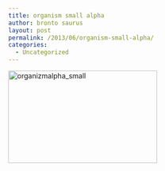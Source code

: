```yaml
---
title: organism small alpha
author: bronto saurus
layout: post
permalink: /2013/06/organism-small-alpha/
categories:
  - Uncategorized
---
```

[<img src="http://brontosaurusrex.mooo.com/wp-content/uploads/2013/06/organizmalpha_small-300x187.png" alt="organizmalpha_small" width="300" height="187" class="alignleft size-medium wp-image-2638" />][1]

 [1]: http://brontosaurusrex.mooo.com/wp-content/uploads/2013/06/organizmalpha_small.png